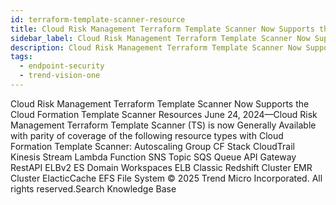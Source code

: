 ```yaml
---
id: terraform-template-scanner-resource
title: Cloud Risk Management Terraform Template Scanner Now Supports the Cloud Formation Template Scanner Resources
sidebar_label: Cloud Risk Management Terraform Template Scanner Now Supports the Cloud Formation Template Scanner Resources
description: Cloud Risk Management Terraform Template Scanner Now Supports the Cloud Formation Template Scanner Resources
tags:
  - endpoint-security
  - trend-vision-one
---
```


 Cloud Risk Management Terraform Template Scanner Now Supports the Cloud Formation Template Scanner Resources June 24, 2024—Cloud Risk Management Terraform Template Scanner (TS) is now Generally Available with parity of coverage of the following resource types with Cloud Formation Template Scanner: Autoscaling Group CF Stack CloudTrail Kinesis Stream Lambda Function SNS Topic SQS Queue API Gateway RestAPI ELBv2 ES Domain Workspaces ELB Classic Redshift Cluster EMR Cluster ElacticCache EFS File System © 2025 Trend Micro Incorporated. All rights reserved.Search Knowledge Base